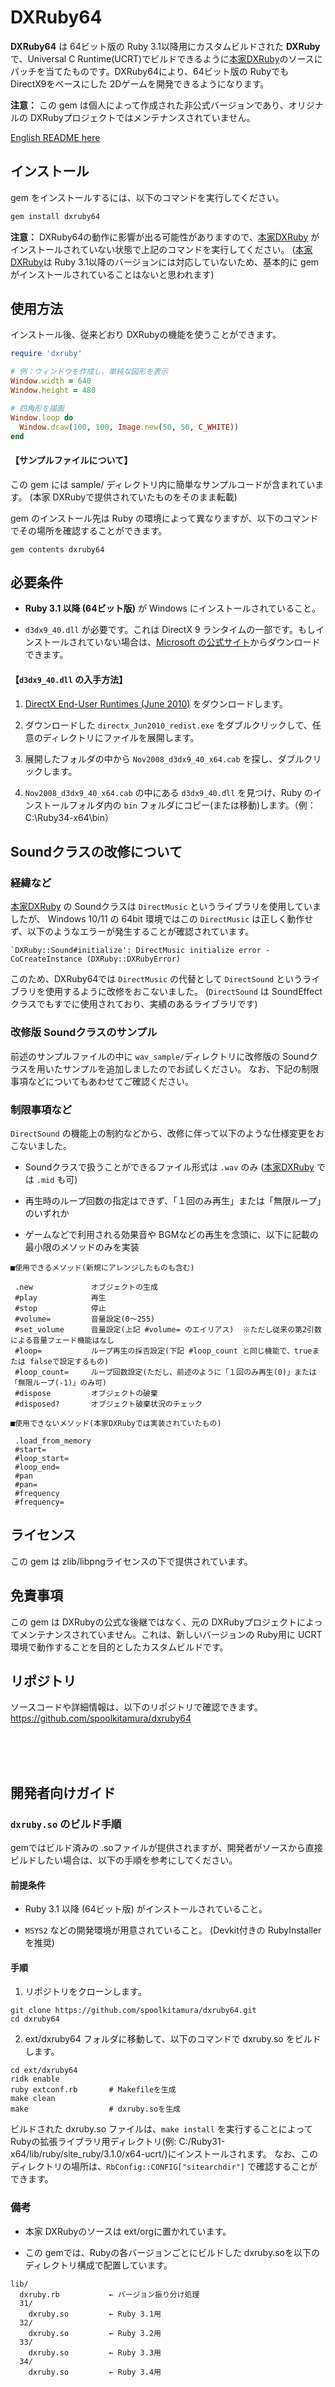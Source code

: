 # DXRuby64

**DXRuby64** は 64ビット版の Ruby 3.1以降用にカスタムビルドされた **DXRuby** で、Universal C Runtime(UCRT)でビルドできるように[本家DXRuby](https://github.com/mirichi/dxruby)のソースにパッチを当てたものです。DXRuby64により、64ビット版の Rubyでも DirectX9をベースにした 2Dゲームを開発できるようになります。

**注意：**
この gem は個人によって作成された非公式バージョンであり、オリジナルの DXRubyプロジェクトではメンテナンスされていません。

[English README here](README.md)

## インストール

gem をインストールするには、以下のコマンドを実行してください。

```bash
gem install dxruby64
```

**注意：**
DXRuby64の動作に影響が出る可能性がありますので、[本家DXRuby](https://github.com/mirichi/dxruby) がインストールされていない状態で上記のコマンドを実行してください。
([本家DXRuby](https://github.com/mirichi/dxruby)は Ruby 3.1以降のバージョンには対応していないため、基本的に gemがインストールされていることはないと思われます)

## 使用方法
インストール後、従来どおり DXRubyの機能を使うことができます。

```ruby
require 'dxruby'

# 例：ウィンドウを作成し、単純な図形を表示
Window.width = 640
Window.height = 480

# 四角形を描画
Window.loop do
  Window.draw(100, 100, Image.new(50, 50, C_WHITE))
end
```

#### 【サンプルファイルについて】
この gem には sample/ ディレクトリ内に簡単なサンプルコードが含まれています。
(本家 DXRubyで提供されていたものをそのまま転載)

gem のインストール先は Ruby の環境によって異なりますが、以下のコマンドでその場所を確認することができます。

```
gem contents dxruby64
```

## 必要条件
- **Ruby 3.1 以降 (64ビット版)** が Windows にインストールされていること。

- `d3dx9_40.dll` が必要です。これは DirectX 9 ランタイムの一部です。もしインストールされていない場合は、[Microsoft の公式サイト](https://www.microsoft.com/en-us/download/details.aspx?id=8109)からダウンロードできます。

#### 【`d3dx9_40.dll` の入手方法】

1. [DirectX End-User Runtimes (June 2010)](https://www.microsoft.com/en-us/download/details.aspx?id=8109) をダウンロードします。

2. ダウンロードした `directx_Jun2010_redist.exe` をダブルクリックして、任意のディレクトリにファイルを展開します。

3. 展開したフォルダの中から `Nov2008_d3dx9_40_x64.cab` を探し、ダブルクリックします。

4. `Nov2008_d3dx9_40_x64.cab` の中にある `d3dx9_40.dll` を見つけ、Ruby のインストールフォルダ内の `bin` フォルダにコピー(または移動)します。（例：C:\Ruby34-x64\bin）

## Soundクラスの改修について

### 経緯など
[本家DXRuby](https://github.com/mirichi/dxruby) の Soundクラスは `DirectMusic` というライブラリを使用していましたが、
Windows 10/11 の 64bit 環境ではこの `DirectMusic` は正しく動作せず、以下のようなエラーが発生することが確認されています。

```
`DXRuby::Sound#initialize': DirectMusic initialize error - CoCreateInstance (DXRuby::DXRubyError)  
```
このため、DXRuby64では `DirectMusic` の代替として `DirectSound` というライブラリを使用するように改修をおこないました。
(`DirectSound` は SoundEffectクラスでもすでに使用されており、実績のあるライブラリです)

### 改修版 Soundクラスのサンプル

前述のサンプルファイルの中に `wav_sample/`ディレクトリに改修版の Soundクラスを用いたサンプルを追加しましたのでお試しください。
なお、下記の制限事項などについてもあわせてご確認ください。

### 制限事項など

`DirectSound` の機能上の制約などから、改修に伴って以下のような仕様変更をおこないました。

- Soundクラスで扱うことができるファイル形式は `.wav` のみ ([本家DXRuby](https://github.com/mirichi/dxruby) では `.mid` も可)

- 再生時のループ回数の指定はできず、「１回のみ再生」または「無限ループ」のいずれか

- ゲームなどで利用される効果音や BGMなどの再生を念頭に、以下に記載の最小限のメソッドのみを実装

```
■使用できるメソッド(新規にアレンジしたものも含む)

 .new             オブジェクトの生成
 #play            再生
 #stop            停止
 #volume=         音量設定(0～255)
 #set_volume      音量設定(上記 #volume= のエイリアス)  ※ただし従来の第2引数による音量フェード機能はなし
 #loop=           ループ再生の採否設定(下記 #loop_count と同じ機能で、trueまたは falseで設定するもの)
 #loop_count=     ループ回数設定(ただし、前述のように「１回のみ再生(0)」または「無限ループ(-1)」のみ可)
 #dispose         オブジェクトの破棄
 #disposed?       オブジェクト破棄状況のチェック
```

```
■使用できないメソッド(本家DXRubyでは実装されていたもの)

 .load_from_memory
 #start=
 #loop_start=
 #loop_end=
 #pan
 #pan=
 #frequency
 #frequency=
```

## ライセンス
この gem は zlib/libpngライセンスの下で提供されています。

## 免責事項
この gem は DXRubyの公式な後継ではなく、元の DXRubyプロジェクトによってメンテナンスされていません。これは、新しいバージョンの Ruby用に UCRT環境で動作することを目的としたカスタムビルドです。

## リポジトリ
ソースコードや詳細情報は、以下のリポジトリで確認できます。
https://github.com/spoolkitamura/dxruby64

<br>
<br>
<br>

## 開発者向けガイド

### `dxruby.so` のビルド手順

gemではビルド済みの .soファイルが提供されますが、開発者がソースから直接ビルドしたい場合は、以下の手順を参考にしてください。

#### 前提条件

- Ruby 3.1 以降 (64ビット版) がインストールされていること。

- `MSYS2` などの開発環境が用意されていること。
(Devkit付きの RubyInstallerを推奨)

#### 手順

1. リポジトリをクローンします。

```
git clone https://github.com/spoolkitamura/dxruby64.git
cd dxruby64
```

2. ext/dxruby64 フォルダに移動して、以下のコマンドで dxruby.so をビルドします。

```
cd ext/dxruby64
ridk enable
ruby extconf.rb       # Makefileを生成
make clean
make                  # dxruby.soを生成
```

ビルドされた dxruby.so ファイルは、`make install` を実行することによって Rubyの拡張ライブラリ用ディレクトリ(例: C:/Ruby31-x64/lib/ruby/site_ruby/3.1.0/x64-ucrt/)にインストールされます。
なお、このディレクトリの場所は、`RbConfig::CONFIG["sitearchdir"]` で確認することができます。

### 備考

- 本家 DXRubyのソースは ext/orgに置かれています。

- この gemでは、Rubyの各バージョンごとにビルドした dxruby.soを以下のディレクトリ構成で配置しています。

```
lib/
  dxruby.rb           ← バージョン振り分け処理
  31/
    dxruby.so         ← Ruby 3.1用
  32/
    dxruby.so         ← Ruby 3.2用
  33/
    dxruby.so         ← Ruby 3.3用
  34/
    dxruby.so         ← Ruby 3.4用
```

